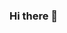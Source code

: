 ### Hi there 👋

<!--
**RomanIferov/RomanIferov** is a ✨ _special_ ✨ repository because its `README.md` (this file) appears on your GitHub profile.

Here are some ideas to get you started:

- 🔭 I’m currently working on ...
- 🌱 I’m currently learning ...
- 👯 I’m looking to collaborate on ...
- 🤔 I’m looking for help with ...
- 💬 Ask me about ...
- 📫 How to reach me: ...
- 😄 Pronouns: ...
- ⚡ Fun fact: ...
-->
<script>
  function Hallo () {
  alert ('Hallo!');
  console.log ('Hallo!');
  )
  Hallo ();
  </script>
